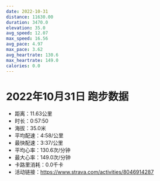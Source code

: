 ```yaml
---
date: 2022-10-31
distance: 11630.00
duration: 3470.0
elevation: 35.0
avg_speed: 12.07
max_speed: 16.56
avg_pace: 4.97
max_pace: 3.62
avg_heartrate: 130.6
max_heartrate: 149.0
calories: 0.0
---
```


# 2022年10月31日 跑步数据

- 距离：11.63公里
- 时长：0:57:50
- 海拔：35.0米
- 平均配速：4:58/公里
- 最快配速：3:37/公里
- 平均心率：130.6次/分钟
- 最大心率：149.0次/分钟
- 卡路里消耗：0.0千卡
- 活动链接：https://www.strava.com/activities/8046914287
